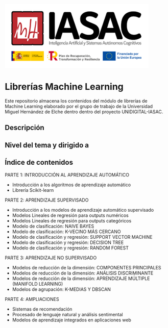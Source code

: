 <small><img src=https://raw.githubusercontent.com/ia4legos/MachineLearning/main/images/IASAC-UMH.png width="450" height="200"></small>

# Librerías Machine Learning

Este repositorio almacena los contenidos del módulo de librerías de Machine Learning elaborado por el grupo de trabajo de la Universidad Miguel Hernández de Elche dentro dentro del proyecto UNIDIGITAL-IASAC.

## Descripción


## Nivel del tema y dirigido a


## Índice de contenidos

PARTE 1: INTRODUCCIÓN AL APRENDIZAJE AUTOMÁTICO

* Introducción a los algoritmos de aprendizaje automático
* Librería Scikit-learn


PARTE 2: APRENDIZAJE SUPERVISADO

* Introducción a los modelos de aprendizaje automático supervisado
* Modelos Lineales de regresión para outputs numéricos
* Modelos Lineales de regresión para outputs categóricos
* Modelo de clasificación: NAIVE BAYES
* Modelo de clasificación: K-VECINO MÁS CERCANO
* Modelo de clasificación y regresión: SUPPORT VECTOR MACHINE
* Modelo de clasificación y regresión: DECISION TREE
* Modelo de clasificación y regresión: RANDOM FOREST

PARTE 3: APRENDIZAJE NO SUPERVISADO

* Modelos de reducción de la dimensión: COMPONENTES PRINCIPALES
* Modelos de reducción de la dimensión: ANÁLISIS DISCRIMINANTE
* Modelos de reducción de la dimensión: APRENDIZAJE MÚLTIPLE (MANIFOLD LEARNING)
* Modelos de agrupación: K-MEDIAS Y DBSCAN

PARTE 4: AMPLIACIONES

* Sistemas de recomendación
* Procesado de lenguaje natural y análisis sentimental
* Modelos de aprendizaje integrados en aplicaciones web
